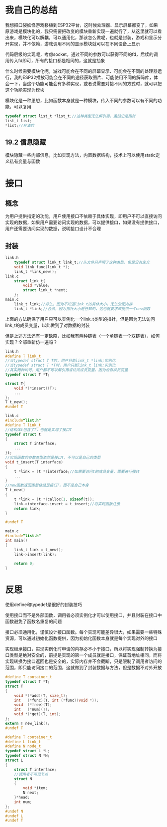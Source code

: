 # 我自己的总结

我想把口袋妖怪游戏移植到ESP32平台，这时候处理器、显示屏幕都变了，如果原游戏是模块化的，我只需要把改变的模块重新实现一遍就行了，从这里就可以看出来，模块化可以解耦，可以通用化，那该怎么做呢，也就是封装，游戏和显示分开实现，并不依赖，游戏调用不同的显示模块就可以在不同设备上显示

代码层级的实现呢，考虑socket，通过不同的参数可以获得不同的fd，后续的调用传入fd即可，所有的接口都是相同的，这就是抽象

什么时候需要模块化呢，游戏可能会在不同的屏幕显示、可能会在不同的处理器运行，我的ESP32播放可能会在不同的途径获取图片、可能使用不同的解码库，体会一下，当这个功能可能会有多种实现，或者说需要对接不同的方式时，就可以把这个功能实现为模块

模块化是一种思想，比如函数本身就是一种模块，传入不同的参数可以有不同的功能，可以复用

```c
typedef struct list_t *list_t;//这种类型无法解引用，虽然它是指针
list_t list;
*list;//非法的
```

## 19.2 信息隐藏

模块隐藏一些内部信息，比如实现方法，内置数据结构，技术上可以使用static定义私有变量与函数

# 接口

## 概念

为用户提供指定的功能，用户使用接口不依赖于具体实现，即用户不可以直接访问实现的数据，如果用户需要访问实现的数据，可以提供接口，如果没有提供接口，用户还需要访问实现的数据，说明接口设计不合理

## 封装

```c
link.h
	typedef struct link_t link_t;//头文件只声明了这种类型，但是没有定义
	void link_func(link_t *);
	link_t *link_new();
link.c
    struct link_t{
    	void *value;
    	struct link_t *next;
	};
main.c
	link_t link;//非法，因为不知道link_t的具体大小，无法分配内存
	link_t *link;//合法，因为指针大小是已知的，这也就要求库提供一个new函数
```

上面的方法确保了用户只可以实例化一个link_t类型的指针，但是因为无法访问link_t的成员变量，以此做到了对数据的封装

但是上述方法还有一定缺陷，比如我有两种链表（一个单链表一个双链表），如何实现？全部重新仿一遍吗？

```c
link.h
#define T link_t
//当typedef struct T T时，用户只能link_t *link;实例化
//当typedef struct T *T时，用户只能link_t link;实例化
//其实两种均可，用户都不可以解引用或访问成员变量，因为没有成员变量
typedef struct T *T;

struct T{
    void *(*insert)(T);
    ...
};
T t_new();
#undef T
```

```c
link.c
#include"list.h"
#define T link_t
//结构体t包含了T，也就是实现了接口T
typedef struct t
{
    struct T interface;
	...
}t;
//实现函数的参数类型依然是接口T，不可以是自己的类型
void t_insert(T interface)
{
    t *link = (t *)interface;//如果要访问t的成员变量，需要进行强转
    ...
}
//new函数返回类型依然是接口T，而不是自己本身
T t_new()
{
    t *link = (t *)calloc(1, sizeof(t));
    link->interface.insert = t_insert;//将实现函数注册
    return link;
}

#undef T
```

```c
main.c
#include"list.h"
int main()
{
    link_t link = t_new();
    link->insert(link);
    
    return 0;
}
```

# 反思

使用define和typedef是很好的封装技巧

使用接口而不是外部函数，调用者必须实例化才可以使用接口，并且封装在接口中函数避免了函数名重复的问题

接口必须通用化，谨慎设计接口函数。每个实现可能差异很大，如果需要一些特殊资源，可以通过初始化函数提供，因为初始化函数本身就是每个实现对外的接口

实现继承接口，实现实例化时申请的内存必不小于接口，所以将实现强制转换为接口类型是绝对安全的，前提是实现的第一个成员就是接口，保证首地址相同，而将实现转换为接口返回也是安全的，实际内存并不会截断，只是限制了调用者访问的范围，即只能访问接口的范围，这就做到了封装数据与方法，但是数据不对外开放

```c
#define T container_t
typedef struct T *T;
struct T
{
    void *(*add)(T, size_t);
    int   (*func)(T, int (*func)(void *));
    void  (*free)(T);
    int   (*num)(T);
    void *(*get)(T, int);
};
extern T new_link();
#undef T
```

```C
#define T container_t
#define L link_t
#define N node_t
typedef struct L *L;
typedef struct N *N;
struct L
{
	struct T interface;
	//调用者不可见节点
	struct N
	{
		void *item;
		N next;
	}*head;
	int num;
};
#undef N
#undef L
#undef T
```

